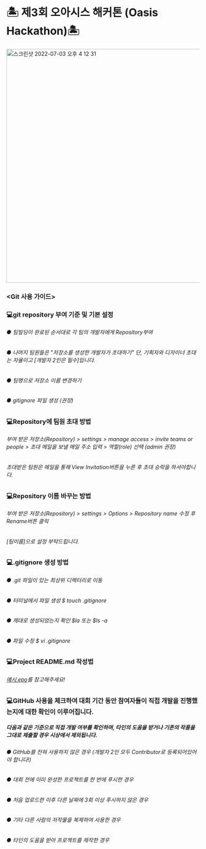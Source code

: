 # 🏝 제3회 오아시스 해커톤 (Oasis Hackathon)🏝


<img width="610" alt="스크린샷 2022-07-03 오후 4 12 31" src="https://user-images.githubusercontent.com/64114699/177029265-0068fb26-2104-474c-96e4-058d5d7152bb.png">



### <Git 사용 가이드>


### 💻git repository 부여 기준 및 기본 설정
###### ● 팀빌딩이 완료된 순서대로 각 팀의 개발자에게 Repository부여
###### ● 나머지 팀원들은 "저장소를 생성한 개발자가 초대하기" 단, 기획자와 디자이너 초대는 자율이고 [개발자 2인은 필수]입니다.
###### ● 팀명으로 저장소 이름 변경하기
###### ● gitignore 파일 생성 (권장)



### 💻Repository에 팀원 초대 방법
###### 부여 받은 저장소(Repository) > settings > manage access > invite teams or people > 초대 메일을 보낼 메일 주소 입력 > 역할(role) 선택 (admin 권장)
###### 초대받은 팀원은 메일을 통해 View Invitation버튼을 누른 후 초대 승락을 하셔야합니다.


### 💻Repository 이름 바꾸는 방법
###### 부여 받은 저장소(Repository) > settings > Options > Repository name 수정 후 Rename버튼 클릭
###### [팀이름]으로 설정 부탁드립니다.


### 💻.gitignore 생성 방법
###### ● .git 파일이 있는 최상위 디렉터리로 이동 
###### ● 터미널에서 파일 생성 $ touch .gitignore
###### ● 제대로 생성되었는지 확인 $la 또는 $ls -a
###### ● 파일 수정 $ vi .gitignore

### 💻Project README.md 작성법
###### [예시 epo](https://github.com/2022-oasis-hackathon/example_repo)를 참고해주세요!

### 💻GitHub 사용을 체크하여 대회 기간 동안 참여자들이 직접 개발을 진행했는지에 대한 확인이 이루어집니다.
##### 다음과 같은 기준으로 직접 개발 여부를 확인하며, 타인의 도움을 받거나 기존의 작품을 그대로 제출할 경우 시상에서 제외됩니다.

###### ● GitHub를 전혀 사용하지 않은 경우 (개발자 2인 모두 Contributor로 등록되어있어야 합니다!)
###### ● 대회 전에 이미 완성한 프로젝트를 한 번에 푸시한 경우
###### ● 처음 업로드한 이후 다른 날짜에 3회 이상 푸시하지 않은 경우
###### ● 기타 다른 사람의 저작물을 복제하여 사용한 경우
###### ● 타인의 도움을 받아 프로젝트를 제작한 경우

